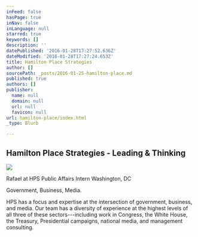 ```yaml
---
inFeed: false
hasPage: true
inNav: false
inLanguage: null
starred: true
keywords: []
description: ''
datePublished: '2016-01-28T17:27:52.636Z'
dateModified: '2016-01-28T17:27:24.653Z'
title: Hamilton Place Strategies
author: []
sourcePath: _posts/2016-01-25-hamilton-place.md
published: true
authors: []
publisher:
  name: null
  domain: null
  url: null
  favicon: null
url: hamilton-place/index.html
_type: Blurb

---
```

## Hamilton Place Strategies - Leading & Thinking
![](https://s3-us-west-2.amazonaws.com/the-grid-img/p/668d2cbe96a2d043dc64e2241395ca7660738b73.png)

Rafael at HPS Public Affairs Intern Washington, DC 

Government, Business, Media.

HPS has a focus and expertise at the intersection of government, business, and media. Our team has a diversity of experience at the highest levels of all three of these sectors---including work in Congress, the White House, the Treasury, Presidential campaigns, national media, and management consulting.